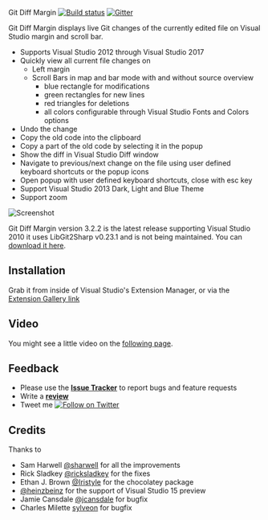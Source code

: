  Git Diff Margin [![Build status](https://ci.appveyor.com/api/projects/status/n2j1hcqpdel0xj0c/branch/master?svg=true)](https://ci.appveyor.com/project/laurentkempe/gitdiffmargin/branch/master) [![Gitter](https://img.shields.io/gitter/room/inferred/freebuilder.svg?style=flat-square)](https://gitter.im/GitDiffMargin/Lobby)


Git Diff Margin displays live Git changes of the currently edited file on Visual Studio margin and scroll bar.

* Supports Visual Studio 2012 through Visual Studio 2017
* Quickly view all current file changes on
    * Left margin
    * Scroll Bars in map and bar mode with and without source overview
        * blue rectangle for modifications
        * green rectangles for new lines
        * red triangles for deletions
        * all colors configurable through Visual Studio Fonts and Colors options
* Undo the change
* Copy the old code into the clipboard
* Copy a part of the old code by selecting it in the popup
* Show the diff in Visual Studio Diff window
* Navigate to previous/next change on the file using user defined keyboard shortcuts or the popup icons
* Open popup with user defined keyboard shortcuts, close with esc key 
* Support Visual Studio 2013 Dark, Light and Blue Theme
* Support zoom

![Screenshot](https://farm4.staticflickr.com/3893/15335334635_a88dc1f271.jpg)

Git Diff Margin version 3.2.2 is the latest release supporting Visual Studio 2010 it uses LibGit2Sharp v0.23.1 and is not being maintained. You can [download it here](https://github.com/laurentkempe/GitDiffMargin/releases/tag/v3.2.2).

## Installation

Grab it from inside of Visual Studio's Extension Manager, or via the [Extension Gallery link](https://marketplace.visualstudio.com/items?itemName=LaurentKempe.GitDiffMargin)

## Video

You might see a little video on the [following page](https://www.flickr.com/photos/laurentkempe/14879945429/).

## Feedback

* Please use the [**Issue Tracker**](https://github.com/laurentkempe/GitDiffMargin/issues) to report bugs and feature requests
* Write a [**review**](https://marketplace.visualstudio.com/items?itemName=LaurentKempe.GitDiffMargin#review-details)
* Tweet me [![Follow on Twitter](https://img.shields.io/twitter/url/http/realvizu.svg?style=social&label=@laurentkempe)](https://twitter.com/laurentkempe)

## Credits

Thanks to

* Sam Harwell [@sharwell](https://github.com/sharwell) for all the improvements
* Rick Sladkey [@ricksladkey](https://github.com/ricksladkey) for the fixes
* Ethan J. Brown [@Iristyle](https://github.com/Iristyle) for the chocolatey package
* [@heinzbeinz](https://github.com/heinzbeinz) for the support of Visual Studio 15 preview
* Jamie Cansdale [@jcansdale](https://github.com/jcansdale) for bugfix
* Charles Milette [sylveon](https://github.com/sylveon) for bugfix
